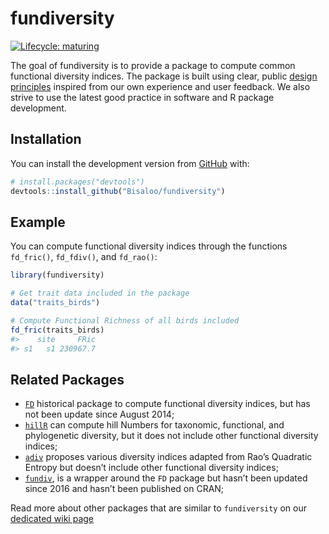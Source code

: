 
<!-- README.md is generated from README.Rmd. Please edit that file -->

# fundiversity

<!-- badges: start -->

[![Lifecycle:
maturing](https://img.shields.io/badge/lifecycle-maturing-blue.svg)](https://www.tidyverse.org/lifecycle/#maturing)
<!-- badges: end -->

The goal of fundiversity is to provide a package to compute common
functional diversity indices. The package is built using clear, public
[design
principles](https://github.com/Bisaloo/fundiversity/wiki/Design-principles)
inspired from our own experience and user feedback. We also strive to
use the latest good practice in software and R package development.

## Installation

You can install the development version from
[GitHub](https://github.com/) with:

``` r
# install.packages("devtools")
devtools::install_github("Bisaloo/fundiversity")
```

## Example

You can compute functional diversity indices through the functions
`fd_fric()`, `fd_fdiv()`, and `fd_rao()`:

``` r
library(fundiversity)

# Get trait data included in the package
data("traits_birds")

# Compute Functional Richness of all birds included
fd_fric(traits_birds)
#>    site     FRic
#> s1   s1 230967.7
```

## Related Packages

  - [`FD`](https://cran.r-project.org/package=FD) historical package to
    compute functional diversity indices, but has not been update since
    August 2014;
  - [`hillR`](https://cran.r-project.org/package=hillR) can compute hill
    Numbers for taxonomic, functional, and phylogenetic diversity, but
    it does not include other functional diversity indices;
  - [`adiv`](https://cran.r-project.org/package=adiv) proposes various
    diversity indices adapted from Rao’s Quadratic Entropy but doesn’t
    include other functional diversity indices;
  - [`fundiv`](https://github.com/ibartomeus/fundiv), is a wrapper
    around the `FD` package but hasn’t been updated since 2016 and
    hasn’t been published on CRAN;

Read more about other packages that are similar to `fundiversity` on our
[dedicated wiki
page](https://github.com/Bisaloo/fundiversity/wiki/Similar-packages)
